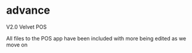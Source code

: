 # advance
V2.0
 Velvet POS
 
 All files to the POS app have been included with more being edited as we move on
 
 
